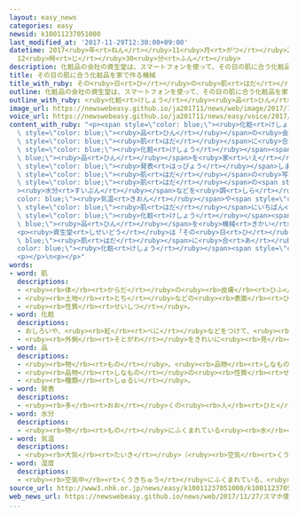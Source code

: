 ```yaml
---
layout: easy_news
categories: easy
newsid: k10011237051000
last_modified_at: '2017-11-29T12:30:00+09:00'
datetime: 2017<ruby>年<rt>ねん</rt></ruby>11<ruby>月<rt>がつ</rt></ruby>29<ruby>日<rt>にち</rt></ruby>
  12<ruby>時<rt>じ</rt></ruby>30<ruby>分<rt>ふん</rt></ruby>
description: 化粧品の会社の資生堂は、スマートフォンを使って、その日の肌に合う化粧品を家で作ることができる機械を発表しました。
title: その日の肌に合う化粧品を家で作る機械
title_with_ruby: その<ruby>日<rt>ひ</rt></ruby>の<ruby>肌<rt>はだ</rt></ruby>に<ruby>合<rt>あ</rt></ruby>う<ruby>化粧<rt>けしょう</rt></ruby><ruby>品<rt>ひん</rt></ruby>を<ruby>家<rt>いえ</rt></ruby>で<ruby>作<rt>つく</rt></ruby>る<ruby>機械<rt>きかい</rt></ruby>
outline: 化粧品の会社の資生堂は、スマートフォンを使って、その日の肌に合う化粧品を家で作ることができる機械を発表しました。
outline_with_ruby: <ruby>化粧<rt>けしょう</rt></ruby><ruby>品<rt>ひん</rt></ruby>の<ruby>会社<rt>かいしゃ</rt></ruby>の<ruby>資生堂<rt>しせいどう</rt></ruby>は、スマートフォンを<ruby>使<rt>つか</rt></ruby>って、その<ruby>日<rt>ひ</rt></ruby>の<ruby>肌<rt>はだ</rt></ruby>に<ruby>合<rt>あ</rt></ruby>う<ruby>化粧<rt>けしょう</rt></ruby><ruby>品<rt>ひん</rt></ruby>を<ruby>家<rt>いえ</rt></ruby>で<ruby>作<rt>つく</rt></ruby>ることができる<ruby>機械<rt>きかい</rt></ruby>を<ruby>発表<rt>はっぴょう</rt></ruby>しました。
image_url: https://newswebeasy.github.io/ja201711/news/web/image/2017/11/27/K10011237051_1711271722_1711271730_01_02.jpg
voice_url: https://newswebeasy.github.io/ja201711/news/easy/voice/2017/11/29/k10011237051000.mp3
content_with_ruby: "<p><span style=\"color: blue;\"><ruby>化粧<rt>けしょう</rt></ruby></span><span\
  \ style=\"color: blue;\"><ruby>品<rt>ひん</rt></ruby></span>の<ruby>会社<rt>かいしゃ</rt></ruby>の<ruby>資生堂<rt>しせいどう</rt></ruby>は、スマートフォンを<ruby>使<rt>つか</rt></ruby>って、その<ruby>日<rt>ひ</rt></ruby>の<span\
  \ style=\"color: blue;\"><ruby>肌<rt>はだ</rt></ruby></span>に<ruby>合<rt>あ</rt></ruby>う<span\
  \ style=\"color: blue;\"><ruby>化粧<rt>けしょう</rt></ruby></span><span style=\"color:\
  \ blue;\"><ruby>品<rt>ひん</rt></ruby></span>を<ruby>家<rt>いえ</rt></ruby>で<ruby>作<rt>つく</rt></ruby>ることができる<ruby>機械<rt>きかい</rt></ruby>を<span\
  \ style=\"color: blue;\"><ruby>発表<rt>はっぴょう</rt></ruby></span>しました。</p>\n<p>アプリを<ruby>入<rt>い</rt></ruby>れたスマートフォンで<span\
  \ style=\"color: blue;\"><ruby>肌<rt>はだ</rt></ruby></span>の<ruby>写真<rt>しゃしん</rt></ruby>を<ruby>撮<rt>と</rt></ruby>ると、アプリが<span\
  \ style=\"color: blue;\"><ruby>肌<rt>はだ</rt></ruby></span>の<span style=\"color: blue;\"\
  ><ruby>水分<rt>すいぶん</rt></ruby></span>などを<ruby>調<rt>しら</rt></ruby>べます。そして、<span style=\"\
  color: blue;\"><ruby>気温<rt>きおん</rt></ruby></span>や<span style=\"color: blue;\"><ruby>湿度<rt>しつど</rt></ruby></span>なども<ruby>考<rt>かんが</rt></ruby>えて、その<ruby>日<rt>ひ</rt></ruby>の<span\
  \ style=\"color: blue;\"><ruby>肌<rt>はだ</rt></ruby></span>にいちばん<ruby>合<rt>あ</rt></ruby>うように、<ruby>乳液<rt>にゅうえき</rt></ruby>などの<span\
  \ style=\"color: blue;\"><ruby>化粧<rt>けしょう</rt></ruby></span><span style=\"color:\
  \ blue;\"><ruby>品<rt>ひん</rt></ruby></span>を<ruby>機械<rt>きかい</rt></ruby>が<ruby>作<rt>つく</rt></ruby>ります。</p>\n\
  <p><ruby>資生堂<rt>しせいどう</rt></ruby>は「その<ruby>日<rt>ひ</rt></ruby>の<span style=\"color:\
  \ blue;\"><ruby>肌<rt>はだ</rt></ruby></span>に<ruby>合<rt>あ</rt></ruby>う<span style=\"\
  color: blue;\"><ruby>化粧<rt>けしょう</rt></ruby></span><span style=\"color: blue;\"><ruby>品<rt>ひん</rt></ruby></span>を<ruby>使<rt>つか</rt></ruby>いたい<ruby>女性<rt>じょせい</rt></ruby>は<ruby>大勢<rt>おおぜい</rt></ruby>います」と<ruby>言<rt>い</rt></ruby>っています。たくさんの<ruby>人<rt>ひと</rt></ruby>の<ruby>意見<rt>いけん</rt></ruby>を<ruby>聞<rt>き</rt></ruby>くため、<ruby>来年<rt>らいねん</rt></ruby>の<ruby>春<rt>はる</rt></ruby>からこの<ruby>機械<rt>きかい</rt></ruby>を<ruby>売<rt>う</rt></ruby>ってみる<ruby>計画<rt>けいかく</rt></ruby>です。</p>\n\
  <p></p>\n<p></p>"
words:
- word: 肌
  descriptions:
  - <ruby><rb>体</rb><rt>からだ</rt></ruby>の<ruby><rb>皮膚</rb><rt>ひふ</rt></ruby>。
  - <ruby><rb>土地</rb><rt>とち</rt></ruby>などの<ruby><rb>表面</rb><rt>ひょうめん</rt></ruby>。
  - <ruby><rb>性質</rb><rt>せいしつ</rt></ruby>。
- word: 化粧
  descriptions:
  - おしろいや、<ruby><rb>紅</rb><rt>べに</rt></ruby>などをつけて、<ruby><rb>顔</rb><rt>かお</rt></ruby>をきれいに<ruby><rb>見</rb><rt>み</rt></ruby>せること。
  - <ruby><rb>外側</rb><rt>そとがわ</rt></ruby>をきれいに<ruby><rb>見</rb><rt>み</rt></ruby>せること。
- word: 品
  descriptions:
  - <ruby><rb>物</rb><rt>もの</rt></ruby>。<ruby><rb>品物</rb><rt>しなもの</rt></ruby>。
  - <ruby><rb>品物</rb><rt>しなもの</rt></ruby>の<ruby><rb>性質</rb><rt>せいしつ</rt></ruby>。<ruby><rb>品質</rb><rt>ひんしつ</rt></ruby>。
  - <ruby><rb>種類</rb><rt>しゅるい</rt></ruby>。
- word: 発表
  descriptions:
  - <ruby><rb>多</rb><rt>おお</rt></ruby>くの<ruby><rb>人</rb><rt>ひと</rt></ruby>に<ruby><rb>広</rb><rt>ひろ</rt></ruby>く<ruby><rb>知</rb><rt>し</rt></ruby>らせること。
- word: 水分
  descriptions:
  - <ruby><rb>物</rb><rt>もの</rt></ruby>にふくまれている<ruby><rb>水</rb><rt>みず</rt></ruby>の<ruby><rb>量</rb><rt>りょう</rt></ruby>。みずけ。
- word: 気温
  descriptions:
  - <ruby><rb>大気</rb><rt>たいき</rt></ruby>（<ruby><rb>空気</rb><rt>くうき</rt></ruby>）の<ruby><rb>温度</rb><rt>おんど</rt></ruby>。
- word: 湿度
  descriptions:
  - <ruby><rb>空気中</rb><rt>くうきちゅう</rt></ruby>にふくまれている、<ruby><rb>水蒸気</rb><rt>すいじょうき</rt></ruby>の<ruby><rb>割合</rb><rt>わりあい</rt></ruby>。
source_url: http://www3.nhk.or.jp/news/easy/k10011237051000/k10011237051000.html
web_news_url: https://newswebeasy.github.io/news/web/2017/11/27/スマホ使って自分だけの化粧品を
...
```

